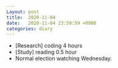 ```yaml
---
Layout: post
title:  2020-11-04
date:   2020-11-04 23:59:59 +0900
categories: diary
---
```


- [Research] coding 4 hours
- [Study] reading 0.5 hour
- Normal election watching Wednesday.
